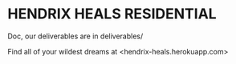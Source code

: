 # HENDRIX HEALS RESIDENTIAL

Doc, our deliverables are in deliverables/

Find all of your wildest dreams at <hendrix-heals.herokuapp.com>
